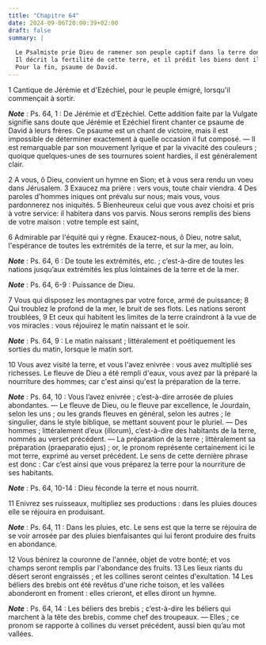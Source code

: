 ```yaml
---
title: "Chapitre 64"
date: 2024-09-06T20:00:39+02:00
draft: false
summary: |
  
  Le Psalmiste prie Dieu de ramener son peuple captif dans la terre dont il a été enlevé.
  Il décrit la fertilité de cette terre, et il prédit les biens dont il comblera son peuple lorsqu’il y sera retourné.
  Pour la fin, psaume de David.
---
```



1 Cantique de Jérémie et d'Ezéchiel, pour le peuple émigré, lorsqu'il commençait à sortir.

***Note*** :  Ps. 64, 1 : De Jérémie et d’Ezéchiel. Cette addition faite par la Vulgate signifie sans doute que Jérémie et Ezéchiel firent chanter ce psaume de David à leurs frères. Ce psaume est un chant de victoire, mais il est impossible de déterminer exactement à quelle occasion il fut composé. ― Il est remarquable par son mouvement lyrique et par la vivacité des couleurs ; quoique quelques-unes de ses tournures soient hardies, il est généralement clair.


2 A vous, ô Dieu, convient un hymne en Sion; et à vous sera rendu un voeu dans Jérusalem. 3 Exaucez ma prière : vers vous, toute chair viendra. 4 Des paroles d'hommes iniques ont prévalu sur nous; mais vous, vous pardonnerez nos iniquités. 5 Bienheureux celui que vous avez choisi et pris à votre service: il habitera dans vos parvis. Nous serons remplis des biens de votre maison : votre temple est saint,


6 Admirable par l'équité qui y règne. Exaucez-nous, ô Dieu, notre salut, l'espérance de toutes les extrémités de la terre, et sur la mer, au loin.

***Note*** :  Ps. 64, 6 : De toute les extrémités, etc. ; c’est-à-dire de toutes les nations jusqu’aux extrémités les plus lointaines de la terre et de la mer.

***Note*** :  Ps. 64, 6-9 : Puissance de Dieu.

7 Vous qui disposez les montagnes par votre force, armé de puissance; 8 Qui troublez le profond de la mer, le bruit de ses flots. Les nations seront troublées, 9 Et ceux qui habitent les limites de la terre craindront à la vue de vos miracles : vous réjouirez le matin naissant et le soir.

***Note*** :  Ps. 64, 9 : Le matin naissant ; littéralement et poétiquement les sorties du matin, lorsque le matin sort.


10 Vous avez visité la terre, et vous l'avez enivrée : vous avez multiplié ses richesses. Le fleuve de Dieu a été rempli d'eaux, vous avez par là préparé la nourriture des hommes; car c'est ainsi qu'est la préparation de la terre.

***Note*** :  Ps. 64, 10 : Vous l’avez enivrée ; c’est-à-dire arrosée de pluies abondantes. ― Le fleuve de Dieu, ou le fleuve par excellence, le Jourdain, selon les uns ; ou les grands fleuves en général, selon les autres ; le singulier, dans le style biblique, se mettant souvent pour le pluriel. ― Des hommes ; littéralement d’eux (illorum), c’est-à-dire des habitants de la terre, nommés au verset précédent. ― La préparation de la terre ; littéralement sa préparation (praeparatio ejus) ; or, le pronom représente certainement ici le mot terre, exprimé au verset précédent. Le sens de cette dernière phrase est donc : Car c’est ainsi que vous préparez la terre pour la nourriture de ses habitants.

***Note*** :  Ps. 64, 10-14 : Dieu féconde la terre et nous nourrit.

11 Enivrez ses ruisseaux, multipliez ses productions : dans les pluies douces elle se réjouira en produisant.

***Note*** :  Ps. 64, 11 : Dans les pluies, etc. Le sens est que la terre se réjouira de se voir arrosée par des pluies bienfaisantes qui lui feront produire des fruits en abondance.

12 Vous bénirez la couronne de l'année, objet de votre bonté; et vos champs seront remplis par l'abondance des fruits. 13 Les lieux riants du désert seront engraissés ; et les collines seront ceintes d'exultation. 14 Les béliers des brebis ont été revêtus d'une riche toison, et les vallées abonderont en froment : elles crieront, et elles diront un hymne.

***Note*** :  Ps. 64, 14 : Les béliers des brebis ; c’est-à-dire les béliers qui marchent à la tête des brebis, comme chef des troupeaux. ― Elles ; ce pronom se rapporte à collines du verset précédent, aussi bien qu’au mot vallées.

